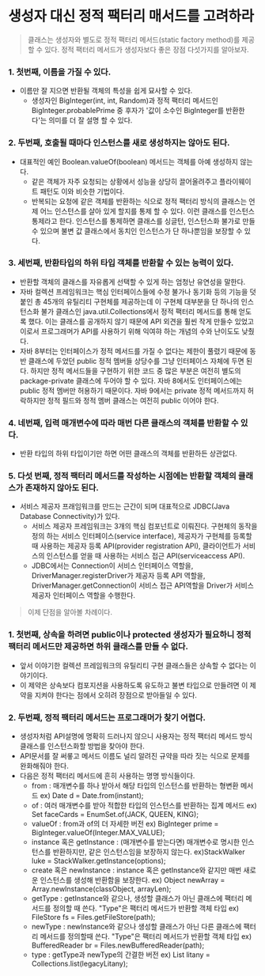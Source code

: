 생성자 대신 정적 팩터리 매서드를 고려하라
=============
> 클래스는 생성자와 별도로 정적 팩터리 메서드(static factory method)를 제공할 수 있다.
  정적 팩터리 메서드가 생성자보다 좋은 장점 다섯가지를 알아보자.
  
### 1. 첫번째, 이름을 가질 수 있다.
  * 이름만 잘 지으면 반환될 객체의 특성을 쉽게 묘사할 수 있다.
    - 생성자인 BigInteger(int, int, Random)과 정적 팩터리 메서드인 BigInteger.probablePrime 중 후자가 '값이 소수인 BigInteger를 반환한다'는
      의미를 더 잘 설명 할 수 있다.
### 2. 두번째, 호출될 때마다 인스턴스를 새로 생성하지는 않아도 된다.
  * 대표적인 예인 Boolean.valueOf(boolean) 메서드는 객체를 아예 생성하지 않는다.
    - 같은 객체가 자주 요청되는 상황에서 성능을 상당히 끌어올려주고 플라이웨이트 패턴도 이와 비슷한 기법이다.
    - 반복되는 요청에 같은 객체를 반환하는 식으로 정적 팩터리 방식의 클래스는 언제 어느 인스턴스를 살아 있게 할지를 통제 할 수 있다.
      이런 클래스를 인스턴스 통제라고 한다. 인스턴스를 통제하면 클래스를 싱글턴, 인스턴스화 불가로 만들 수 있으며 불변 값 클래스에서 동치인 
      인스턴스가 단 하나뿐임을 보장할 수 있다.
### 3. 세번째, 반환타입의 하위 타입 객체를 반환할 수 있는 능력이 있다.
  * 반환할 객체의 클래스를 자유롭게 선택할 수 있게 하는 엄청난 유연성을 말한다.
  * 자바 컬렉션 프레임워크는 핵심 인터페이스들에 수정 불가나 동기화 등의 기능을 덧붙인 총 45개의 유틸리티 구현체를 제공하는데 이 구현체 대부분을
    단 하나의 인스턴스화 불가 클래스인 java.util.Collections에서 정적 팩터리 메서드를 통해 얻도록 했다. 이는 클래스를 공개하지 않기 때문에 API
    외견을 훨씬 작게 만들수 있었고 이로서 프로그래머가 API를 사용하기 위해 익여햐 하는 개념의 수와 난이도도 낮췄다.
  * 자바 8부터는 인터페이스가 정적 메서드를 가질 수 없다는 제한이 풀렸기 때문에 동반 클래스에 두었던 public 정적 멤버들 상당수를 그냥 인터페이스 
    자체에 두면 된다. 하지만 정적 메서드들을 구현하기 위한 코드 중 많은 부분은 여전히 별도의 package-private 클래스에 두어야 할 수 있다. 
    자바 8에서도 인터페이스에는 public 정적 멤버만 허용하기 때문이다. 자바 9에서는 private 정적 메서드까지 허락하지만 정적 필드와 정적 멤버 
    클래스는 여전히 public 이어야 한다.
### 4. 네번째, 입력 매개변수에 따라 매번 다른 클래스의 객체를 반환할 수 있다.
  * 반환 타입의 하위 타입이기만 하면 어떤 클래스의 객체를 반환하든 상관없다.
### 5. 다섯 번째, 정적 팩터리 메서드를 작성하는 시점에는 반환할 객체의 클래스가 존재하지 않아도 된다.
  * 서비스 제공자 프래임워크를 만드는 근간이 되며 대표적으로 JDBC(Java Database Connectivity)가 있다.
    - 서비스 제공자 프레임워크는 3개의 핵심 컴포넌트로 이뤄진다. 구현체의 동작을 정의 하는 서비스 인터페이스(service interface), 제공자가 
      구현체를 등록할 때 사용하는 제공자 등록 API(provider registration API), 클라이언트가 서비스의 인스턴스를 얻을 때 사용하는 서비스 
      접근 API(serviceaccess API).
    - JDBC에서는 Connection이 서비스 인터페이스 역할을, DriverManager.registerDriver가 제공자 등록 API 역할을, DriverManager.getConnection이
      서비스 접근 API역할을 Driver가 서비스 제공자 인터페이스 역할을 수행한다.
      
      
> 이제 단점을 알아볼 차례이다. 

### 1. 첫번째, 상속을 하려면 public이나 protected 생성자가 필요하니 정적 팩터리 메서드만 제공하면 하위 클래스를 만들 수 없다.
  * 앞서 이야기한 컬렉션 프레임워크의 유틸리티 구현 클래스들은 상속할 수 없다는 이야기이다.
  * 이 제약은 상속보다 컴포지션을 사용하도록 유도하고 불변 타입으로 만들려면 이 제약을 지켜야 한다는 점에서 오히려 장점으로 받아들일 수 있다.
### 2. 두번째, 정적 팩터리 메서드는 프로그래머가 찾기 어렵다.
  * 생성자처럼 API설명에 명확히 드러나지 않으니 사용자는 정적 팩터리 메서드 방식 클래스를 인스턴스화할 방법을 찾아야 한다.
  * API문서를 잘 써롷고 메서드 이름도 널리 알려진 규약을 따라 짓는 식으로 문제를 완화해줘야 한다.
  * 다음은 정적 팩터리 메서드에 흔히 사용하는 명명 방식들이다.
    - from : 매개변수를 하나 받아서 해당 타입의 인스턴스를 반환하는 형변환 메서드
      ex) Date d = Date.from(instant);
    - of : 여러 매개변수를 받아 적합한 타입의 인스턴스를 반환하는 집계 메서드
      ex) Set<Rank> faceCards = EnumSet.of(JACK, QUEEN, KING);
    - valueOf : from과 of의 더 자세한 버전
      ex) BigInteger prime = BigInteger.valueOf(Integer.MAX_VALUE);
    - instance 혹은 getInstance : (매개변수를 받는다면) 매개변수로 명시한 인스턴스를 반환하지만, 같은 인스턴스임을 보장하지 않는다.
      ex)StackWalker luke = StackWalker.getInstance(options);
    - create 혹은 newInstance : instance 혹은 getInstance와 같지만 매번 새로운 인스턴스를 생성해 반환함을 보장한다.
      ex) Object newArray = Array.newInstance(classObject, arrayLen);
    - getType : getInstance와 같으나, 생성할 클래스가 아닌 클래스에 팩터리 메서드를 정의할 때 쓴다. "Type"은 팩터리 메서드가 반환할 객체 타입
      ex) FileStore fs = Files.getFileStore(path);
    - newType : newInstance와 같으나 생성할 클래스가 아닌 다른 클래스에 팩터리 메서드를 정의할때 쓴다. "Type"은 팩터리 메서드가 반환할 객체 타입
      ex) BufferedReader br = Files.newBufferedReader(path);
    - type : getType과 newType의 간결한 버전
      ex) List<Complaint> litany = Collections.list(legacyLitany);
